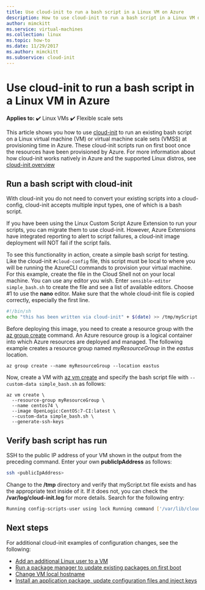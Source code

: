 ```yaml
---
title: Use cloud-init to run a bash script in a Linux VM on Azure 
description: How to use cloud-init to run a bash script in a Linux VM during creation with the Azure CLI
author: mimckitt
ms.service: virtual-machines
ms.collection: linux
ms.topic: how-to
ms.date: 11/29/2017
ms.author: mimckitt
ms.subservice: cloud-init
---
```

# Use cloud-init to run a bash script in a Linux VM in Azure

**Applies to:** :heavy_check_mark: Linux VMs :heavy_check_mark: Flexible scale sets 

This article shows you how to use [cloud-init](https://cloudinit.readthedocs.io) to run an existing bash script on a Linux virtual machine (VM) or virtual machine scale sets (VMSS) at provisioning time in Azure. These cloud-init scripts run on first boot once the resources have been provisioned by Azure. For more information about how cloud-init works natively in Azure and the supported Linux distros, see [cloud-init overview](using-cloud-init.md)

## Run a bash script with cloud-init
With cloud-init you do not need to convert your existing scripts into a cloud-config, cloud-init accepts multiple input types, one of which is a bash script.

If you have been using the Linux Custom Script Azure Extension to run your scripts, you can migrate them to use cloud-init. However, Azure Extensions have integrated reporting to alert to script failures, a cloud-init image deployment will NOT fail if the script fails.

To see this functionality in action, create a simple bash script for testing. Like the cloud-init `#cloud-config` file, this script must be local to where you will be running the AzureCLI commands to provision your virtual machine.  For this example, create the file in the Cloud Shell not on your local machine. You can use any editor you wish. Enter `sensible-editor simple_bash.sh` to create the file and see a list of available editors. Choose #1 to use the **nano** editor. Make sure that the whole cloud-init file is copied correctly, especially the first line.  

```bash
#!/bin/sh
echo "this has been written via cloud-init" + $(date) >> /tmp/myScript.txt
```

Before deploying this image, you need to create a resource group with the [az group create](/cli/azure/group) command. An Azure resource group is a logical container into which Azure resources are deployed and managed. The following example creates a resource group named *myResourceGroup* in the *eastus* location.

```azurecli-interactive 
az group create --name myResourceGroup --location eastus
```

Now, create a VM with [az vm create](/cli/azure/vm) and specify the bash script file with `--custom-data simple_bash.sh` as follows:

```azurecli-interactive 
az vm create \
  --resource-group myResourceGroup \
  --name centos74 \
  --image OpenLogic:CentOS:7-CI:latest \
  --custom-data simple_bash.sh \
  --generate-ssh-keys 
```
## Verify bash script has run
SSH to the public IP address of your VM shown in the output from the preceding command. Enter your own **publicIpAddress** as follows:

```bash
ssh <publicIpAddress>
```

Change to the **/tmp** directory and verify that myScript.txt file exists and has the appropriate text inside of it.  If it does not, you can check the **/var/log/cloud-init.log** for more details.  Search for the following entry:

```bash
Running config-scripts-user using lock Running command ['/var/lib/cloud/instance/scripts/part-001']
```

## Next steps
For additional cloud-init examples of configuration changes, see the following:
 
- [Add an additional Linux user to a VM](cloudinit-add-user.md)
- [Run a package manager to update existing packages on first boot](cloudinit-update-vm.md)
- [Change VM local hostname](cloudinit-update-vm-hostname.md) 
- [Install an application package, update configuration files and inject keys](tutorial-automate-vm-deployment.md)
